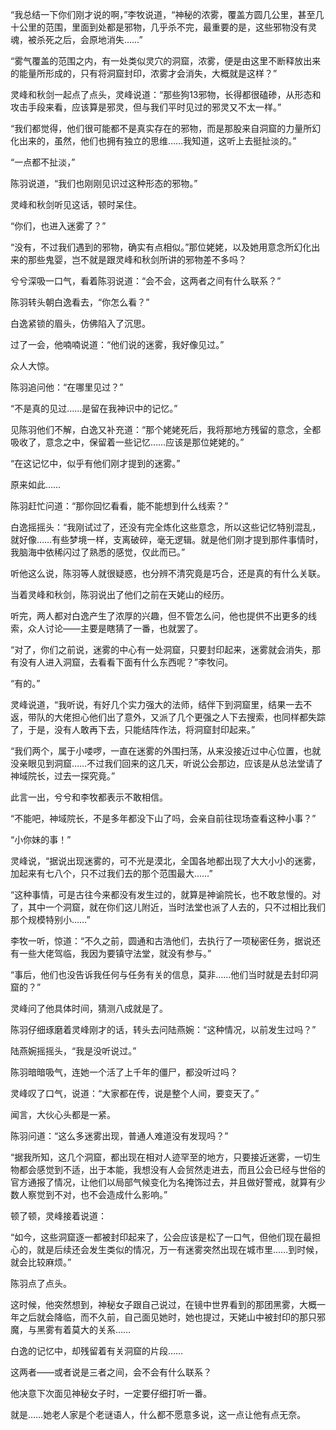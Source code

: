 “我总结一下你们刚才说的啊，”李牧说道，“神秘的浓雾，覆盖方圆几公里，甚至几十公里的范围，里面到处都是邪物，几乎杀不完，最重要的是，这些邪物没有灵魂，被杀死之后，会原地消失……”

“雾气覆盖的范围之内，有一处类似灵穴的洞窟，浓雾，便是由这里不断释放出来的能量所形成的，只有将洞窟封印，浓雾才会消失，大概就是这样？”

灵峰和秋剑一起点了点头，灵峰说道：“那些狗13邪物，长得都很磕碜，从形态和攻击手段来看，应该算是邪灵，但与我们平时见过的邪灵又不太一样。”

“我们都觉得，他们很可能都不是真实存在的邪物，而是那股来自洞窟的力量所幻化出来的，虽然，他们也拥有独立的思维……我知道，这听上去挺扯淡的。”

“一点都不扯淡，”

陈羽说道，“我们也刚刚见识过这种形态的邪物。”

灵峰和秋剑听见这话，顿时呆住。

“你们，也进入迷雾了？”

“没有，不过我们遇到的邪物，确实有点相似。”那位姥姥，以及她用意念所幻化出来的那些鬼婴，岂不就是跟灵峰和秋剑所讲的邪物差不多吗？

兮兮深吸一口气，看着陈羽说道：“会不会，这两者之间有什么联系？”

陈羽转头朝白逸看去，“你怎么看？”

白逸紧锁的眉头，仿佛陷入了沉思。

过了一会，他喃喃说道：“他们说的迷雾，我好像见过。”

众人大惊。

陈羽追问他：“在哪里见过？”

“不是真的见过……是留在我神识中的记忆。”

见陈羽他们不解，白逸又补充道：“那个姥姥死后，我将那地方残留的意念，全都吸收了，意念之中，保留着一些记忆……应该是那位姥姥的。”

“在这记忆中，似乎有他们刚才提到的迷雾。”

原来如此……

陈羽赶忙问道：“那你回忆看看，能不能想到什么线索？”

白逸摇摇头：“我刚试过了，还没有完全炼化这些意念，所以这些记忆特别混乱，就好像……有些梦境一样，支离破碎，毫无逻辑。就是他们刚才提到那件事情时，我脑海中依稀闪过了熟悉的感觉，仅此而已。”

听他这么说，陈羽等人就很疑惑，也分辨不清究竟是巧合，还是真的有什么关联。

当着灵峰和秋剑，陈羽说出了他们之前在天姥山的经历。

听完，两人都对白逸产生了浓厚的兴趣，但不管怎么问，他也提供不出更多的线索，众人讨论——主要是瞎猜了一番，也就罢了。

“对了，你们之前说，迷雾的中心有一处洞窟，只要封印起来，迷雾就会消失，那有没有人进入洞窟，去看看下面有什么东西呢？”李牧问。

“有的。”

灵峰说道，“我听说，有好几个实力强大的法师，结伴下到洞窟里，结果一去不返，带队的大佬担心他们出了意外，又派了几个更强之人下去搜索，也同样都失踪了，于是，没有人敢再下去，只能结阵作法，将洞窟封印起来。”

“我们两个，属于小喽啰，一直在迷雾的外围扫荡，从来没接近过中心位置，也就没亲眼见到洞窟……不过我们回来的这几天，听说公会那边，应该是从总法堂请了神域院长，过去一探究竟。”

此言一出，兮兮和李牧都表示不敢相信。

“不能吧，神域院长，不是多年都没下山了吗，会亲自前往现场查看这种小事？”

“小你妹的事！”

灵峰说，“据说出现迷雾的，可不光是漠北，全国各地都出现了大大小小的迷雾，加起来有七八个，只不过我们去的那个范围最大……”

“这种事情，可是古往今来都没有发生过的，就算是神谕院长，也不敢怠慢的。对了，其中一个洞窟，就在你们这儿附近，当时法堂也派了人去的，只不过相比我们那个规模特别小……”

李牧一听，惊道：“不久之前，圆通和古浩他们，去执行了一项秘密任务，据说还有一些大佬驾临，我因为要镇守法堂，就没有参与。”

“事后，他们也没告诉我任何与任务有关的信息，莫非……他们当时就是去封印洞窟的？”

灵峰问了他具体时间，猜测八成就是了。

陈羽仔细琢磨着灵峰刚才的话，转头去问陆燕婉：“这种情况，以前发生过吗？”

陆燕婉摇摇头，“我是没听说过。”

陈羽暗暗吸气，连她一个活了上千年的僵尸，都没听过吗？

灵峰叹了口气，说道：“大家都在传，说是整个人间，要变天了。”

闻言，大伙心头都是一紧。

陈羽问道：“这么多迷雾出现，普通人难道没有发现吗？”

“据我所知，这几个洞窟，都出现在相对人迹罕至的地方，只要接近迷雾，一切生物都会感觉到不适，出于本能，我想没有人会贸然走进去，而且公会已经与世俗的官方通报了情况，让他们以局部气候变化为名掩饰过去，并且做好警戒，就算有少数人察觉到不对，也不会造成什么影响。”

顿了顿，灵峰接着说道：

“如今，这些洞窟逐一都被封印起来了，公会应该是松了一口气，但他们现在最担心的，就是后续还会发生类似的情况，万一有迷雾突然出现在城市里……到时候，就会比较麻烦。”

陈羽点了点头。

这时候，他突然想到，神秘女子跟自己说过，在镜中世界看到的那团黑雾，大概一年之后就会降临，而不久前，自己面见她时，她也提过，天姥山中被封印的那只邪魔，与黑雾有着莫大的关系……

白逸的记忆中，却残留着有关洞窟的片段……

这两者——或者说是三者之间，会不会有什么联系？

他决意下次面见神秘女子时，一定要仔细打听一番。

就是……她老人家是个老谜语人，什么都不愿意多说，这一点让他有点无奈。
